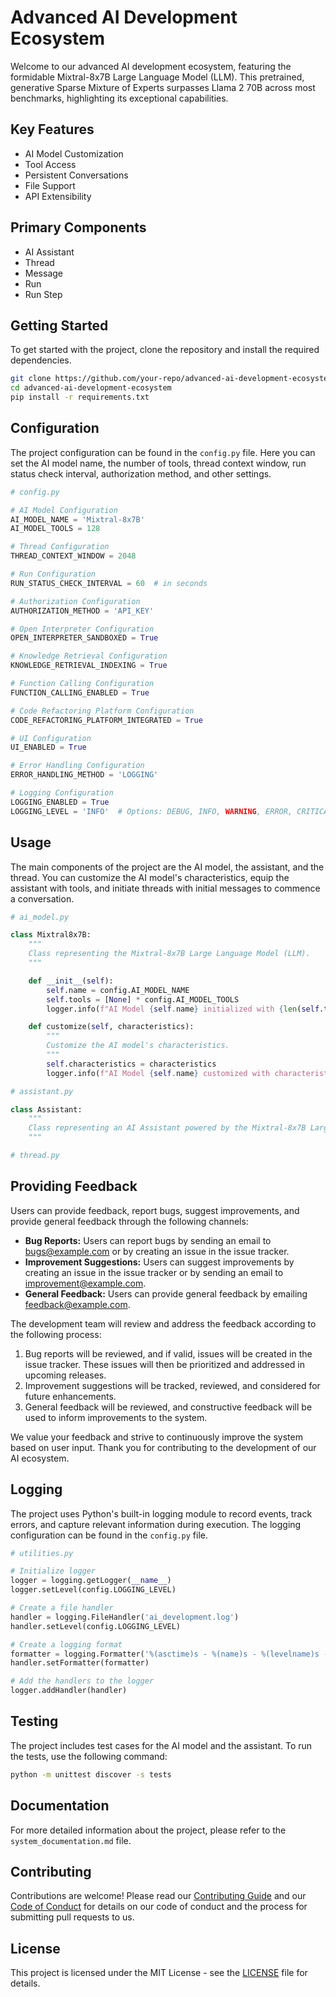 # Advanced AI Development Ecosystem

Welcome to our advanced AI development ecosystem, featuring the formidable Mixtral-8x7B Large Language Model (LLM). This pretrained, generative Sparse Mixture of Experts surpasses Llama 2 70B across most benchmarks, highlighting its exceptional capabilities.

## Key Features

- AI Model Customization
- Tool Access
- Persistent Conversations
- File Support
- API Extensibility

## Primary Components

- AI Assistant
- Thread
- Message
- Run
- Run Step

## Getting Started

To get started with the project, clone the repository and install the required dependencies.

```bash
git clone https://github.com/your-repo/advanced-ai-development-ecosystem.git
cd advanced-ai-development-ecosystem
pip install -r requirements.txt
```

## Configuration

The project configuration can be found in the `config.py` file. Here you can set the AI model name, the number of tools, thread context window, run status check interval, authorization method, and other settings.

```python
# config.py

# AI Model Configuration
AI_MODEL_NAME = 'Mixtral-8x7B'
AI_MODEL_TOOLS = 128

# Thread Configuration
THREAD_CONTEXT_WINDOW = 2048

# Run Configuration
RUN_STATUS_CHECK_INTERVAL = 60  # in seconds

# Authorization Configuration
AUTHORIZATION_METHOD = 'API_KEY'

# Open Interpreter Configuration
OPEN_INTERPRETER_SANDBOXED = True

# Knowledge Retrieval Configuration
KNOWLEDGE_RETRIEVAL_INDEXING = True

# Function Calling Configuration
FUNCTION_CALLING_ENABLED = True

# Code Refactoring Platform Configuration
CODE_REFACTORING_PLATFORM_INTEGRATED = True

# UI Configuration
UI_ENABLED = True

# Error Handling Configuration
ERROR_HANDLING_METHOD = 'LOGGING'

# Logging Configuration
LOGGING_ENABLED = True
LOGGING_LEVEL = 'INFO'  # Options: DEBUG, INFO, WARNING, ERROR, CRITICAL
```

## Usage

The main components of the project are the AI model, the assistant, and the thread. You can customize the AI model's characteristics, equip the assistant with tools, and initiate threads with initial messages to commence a conversation.

```python
# ai_model.py

class Mixtral8x7B:
    """
    Class representing the Mixtral-8x7B Large Language Model (LLM).
    """

    def __init__(self):
        self.name = config.AI_MODEL_NAME
        self.tools = [None] * config.AI_MODEL_TOOLS
        logger.info(f"AI Model {self.name} initialized with {len(self.tools)} tools.")

    def customize(self, characteristics):
        """
        Customize the AI model's characteristics.
        """
        self.characteristics = characteristics
        logger.info(f"AI Model {self.name} customized with characteristics: {characteristics}")
```

```python
# assistant.py

class Assistant:
    """
    Class representing an AI Assistant powered by the Mixtral-8x7B Large Language Model (LLM).
    """
```

```python
# thread.py
```
## Providing Feedback

Users can provide feedback, report bugs, suggest improvements, and provide general feedback through the following channels:
- **Bug Reports:** Users can report bugs by sending an email to bugs@example.com or by creating an issue in the issue tracker.
- **Improvement Suggestions:** Users can suggest improvements by creating an issue in the issue tracker or by sending an email to improvement@example.com.
- **General Feedback:** Users can provide general feedback by emailing feedback@example.com.

The development team will review and address the feedback according to the following process:
1. Bug reports will be reviewed, and if valid, issues will be created in the issue tracker. These issues will then be prioritized and addressed in upcoming releases.
2. Improvement suggestions will be tracked, reviewed, and considered for future enhancements.
3. General feedback will be reviewed, and constructive feedback will be used to inform improvements to the system.

We value your feedback and strive to continuously improve the system based on user input. Thank you for contributing to the development of our AI ecosystem.
## Logging

The project uses Python's built-in logging module to record events, track errors, and capture relevant information during execution. The logging configuration can be found in the `config.py` file.

```python
# utilities.py

# Initialize logger
logger = logging.getLogger(__name__)
logger.setLevel(config.LOGGING_LEVEL)

# Create a file handler
handler = logging.FileHandler('ai_development.log')
handler.setLevel(config.LOGGING_LEVEL)

# Create a logging format
formatter = logging.Formatter('%(asctime)s - %(name)s - %(levelname)s - %(message)s')
handler.setFormatter(formatter)

# Add the handlers to the logger
logger.addHandler(handler)
```

## Testing

The project includes test cases for the AI model and the assistant. To run the tests, use the following command:

```bash
python -m unittest discover -s tests
```

## Documentation

For more detailed information about the project, please refer to the `system_documentation.md` file.

## Contributing

Contributions are welcome! Please read our [Contributing Guide](CONTRIBUTING.md) and our [Code of Conduct](CODE_OF_CONDUCT.md) for details on our code of conduct and the process for submitting pull requests to us.

## License

This project is licensed under the MIT License - see the [LICENSE](LICENSE) file for details.

